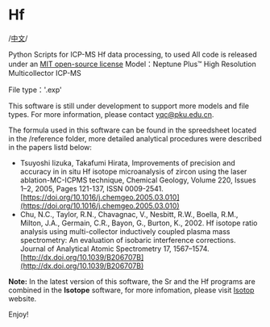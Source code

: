 Hf
===
/[中文](README_Zh.md)/

Python Scripts for ICP-MS Hf data processing, to used 
All code is released under an [MIT open-source license](LICENSE)
Model：Neptune Plus™ High Resolution Multicollector ICP-MS

File type：'.exp'

This software is still under development to support more models and file types. For more information, please contact [yqc@pku.edu.cn](yqc@pku.edu.cn).

The formula used in this software can be found in the spreedsheet located in the /reference folder,  more detailed analytical procedures were described in the papers listd below:
- Tsuyoshi Iizuka, Takafumi Hirata, Improvements of precision and accuracy in in situ Hf isotope microanalysis of zircon using the laser ablation-MC-ICPMS technique, Chemical Geology, Volume 220, Issues 1–2, 2005, Pages 121-137, ISSN 0009-2541. [https://doi.org/10.1016/j.chemgeo.2005.03.010](https://doi.org/10.1016/j.chemgeo.2005.03.010)
- Chu, N.C., Taylor, R.N., Chavagnac, V., Nesbitt, R.W., Boella, R.M., Milton, J.A., Germain,
C.R., Bayon, G., Burton, K., 2002. Hf isotope ratio analysis using multi-collector inductively coupled plasma mass spectrometry: An evaluation of isobaric interference corrections. Journal of Analytical Atomic Spectrometry 17, 1567–1574. [http://dx.doi.org/10.1039/B206707B](http://dx.doi.org/10.1039/B206707B)

__Note:__ In the latest version of this software, the Sr and the Hf programs are combined in the __Isotope__ software, for more infomation, please visit [Isotop]() website.

Enjoy!
